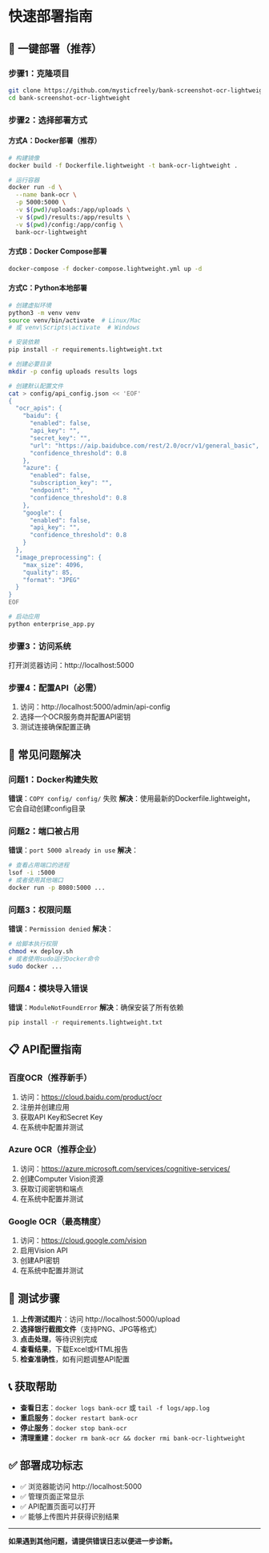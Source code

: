 # 快速部署指南

## 🚀 一键部署（推荐）

### 步骤1：克隆项目
```bash
git clone https://github.com/mysticfreely/bank-screenshot-ocr-lightweight.git
cd bank-screenshot-ocr-lightweight
```

### 步骤2：选择部署方式

#### 方式A：Docker部署（推荐）
```bash
# 构建镜像
docker build -f Dockerfile.lightweight -t bank-ocr-lightweight .

# 运行容器
docker run -d \
  --name bank-ocr \
  -p 5000:5000 \
  -v $(pwd)/uploads:/app/uploads \
  -v $(pwd)/results:/app/results \
  -v $(pwd)/config:/app/config \
  bank-ocr-lightweight
```

#### 方式B：Docker Compose部署
```bash
docker-compose -f docker-compose.lightweight.yml up -d
```

#### 方式C：Python本地部署
```bash
# 创建虚拟环境
python3 -m venv venv
source venv/bin/activate  # Linux/Mac
# 或 venv\Scripts\activate  # Windows

# 安装依赖
pip install -r requirements.lightweight.txt

# 创建必要目录
mkdir -p config uploads results logs

# 创建默认配置文件
cat > config/api_config.json << 'EOF'
{
  "ocr_apis": {
    "baidu": {
      "enabled": false,
      "api_key": "",
      "secret_key": "",
      "url": "https://aip.baidubce.com/rest/2.0/ocr/v1/general_basic",
      "confidence_threshold": 0.8
    },
    "azure": {
      "enabled": false,
      "subscription_key": "",
      "endpoint": "",
      "confidence_threshold": 0.8
    },
    "google": {
      "enabled": false,
      "api_key": "",
      "confidence_threshold": 0.8
    }
  },
  "image_preprocessing": {
    "max_size": 4096,
    "quality": 85,
    "format": "JPEG"
  }
}
EOF

# 启动应用
python enterprise_app.py
```

### 步骤3：访问系统
打开浏览器访问：http://localhost:5000

### 步骤4：配置API（必需）
1. 访问：http://localhost:5000/admin/api-config
2. 选择一个OCR服务商并配置API密钥
3. 测试连接确保配置正确

## 🔧 常见问题解决

### 问题1：Docker构建失败
**错误**：`COPY config/ config/` 失败
**解决**：使用最新的Dockerfile.lightweight，它会自动创建config目录

### 问题2：端口被占用
**错误**：`port 5000 already in use`
**解决**：
```bash
# 查看占用端口的进程
lsof -i :5000
# 或者使用其他端口
docker run -p 8080:5000 ...
```

### 问题3：权限问题
**错误**：`Permission denied`
**解决**：
```bash
# 给脚本执行权限
chmod +x deploy.sh
# 或者使用sudo运行Docker命令
sudo docker ...
```

### 问题4：模块导入错误
**错误**：`ModuleNotFoundError`
**解决**：确保安装了所有依赖
```bash
pip install -r requirements.lightweight.txt
```

## 📋 API配置指南

### 百度OCR（推荐新手）
1. 访问：https://cloud.baidu.com/product/ocr
2. 注册并创建应用
3. 获取API Key和Secret Key
4. 在系统中配置并测试

### Azure OCR（推荐企业）
1. 访问：https://azure.microsoft.com/services/cognitive-services/
2. 创建Computer Vision资源
3. 获取订阅密钥和端点
4. 在系统中配置并测试

### Google OCR（最高精度）
1. 访问：https://cloud.google.com/vision
2. 启用Vision API
3. 创建API密钥
4. 在系统中配置并测试

## 🎯 测试步骤

1. **上传测试图片**：访问 http://localhost:5000/upload
2. **选择银行截图文件**（支持PNG、JPG等格式）
3. **点击处理**，等待识别完成
4. **查看结果**，下载Excel或HTML报告
5. **检查准确性**，如有问题调整API配置

## 📞 获取帮助

- **查看日志**：`docker logs bank-ocr` 或 `tail -f logs/app.log`
- **重启服务**：`docker restart bank-ocr`
- **停止服务**：`docker stop bank-ocr`
- **清理重建**：`docker rm bank-ocr && docker rmi bank-ocr-lightweight`

## ✅ 部署成功标志

- ✅ 浏览器能访问 http://localhost:5000
- ✅ 管理页面正常显示
- ✅ API配置页面可以打开
- ✅ 能够上传图片并获得识别结果

---

**如果遇到其他问题，请提供错误日志以便进一步诊断。**